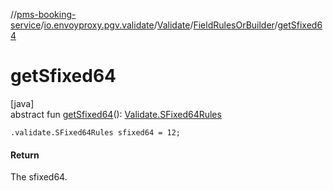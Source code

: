 //[pms-booking-service](../../../../index.md)/[io.envoyproxy.pgv.validate](../../index.md)/[Validate](../index.md)/[FieldRulesOrBuilder](index.md)/[getSfixed64](get-sfixed64.md)

# getSfixed64

[java]\
abstract fun [getSfixed64](get-sfixed64.md)(): [Validate.SFixed64Rules](../-s-fixed64-rules/index.md)

`.validate.SFixed64Rules sfixed64 = 12;`

#### Return

The sfixed64.
